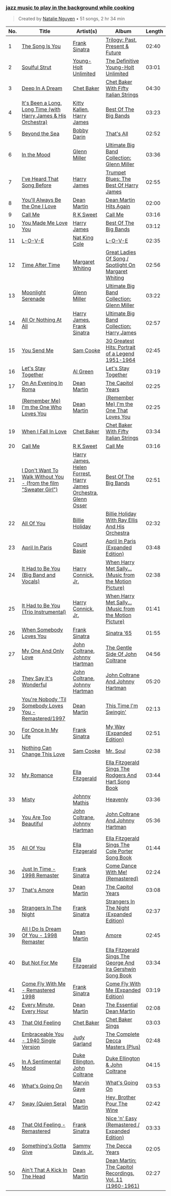 ### [jazz music to play in the background while cooking](https://open.spotify.com/playlist/5TrM2C1a4McxIlFMgxgEHi)

> 
> Created by [Natalie Nguyen](https://open.spotify.com/user/i02rs12f929cctl9hx84cseag) • 51 songs, 2 hr 34 min

| No. | Title | Artist(s) | Album | Length |
|---|---|---|---|---|
| 1 | [The Song Is You](https://open.spotify.com/track/2sM85PbkrmtqT26sDwbpK5) | [Frank Sinatra](https://open.spotify.com/artist/1Mxqyy3pSjf8kZZL4QVxS0) | [Trilogy: Past, Present & Future](https://open.spotify.com/album/4Cv61B08yHx3fwkylkhCxe) | 02:40 |
| 2 | [Soulful Strut](https://open.spotify.com/track/6v8mOtpRlXbG3BOauqPRHC) | [Young-Holt Unlimited](https://open.spotify.com/artist/5r2DrmyTTiDTQaFz3tyX8W) | [The Definitive Young-Holt Unlimited](https://open.spotify.com/album/6Piq6lFLq7hwbDgyS3pOgJ) | 03:01 |
| 3 | [Deep In A Dream](https://open.spotify.com/track/52T0AOiuNkR0m9akyEqCPb) | [Chet Baker](https://open.spotify.com/artist/3rxeQlsv0Sc2nyYaZ5W71T) | [Chet Baker With Fifty Italian Strings](https://open.spotify.com/album/0tHdQOsn3a95ALBXltvNWX) | 04:30 |
| 4 | [It's Been a Long, Long Time (with Harry James & His Orchestra)](https://open.spotify.com/track/52XDumqYDUXX16R7FM5fpV) | [Kitty Kallen](https://open.spotify.com/artist/0EYASMyi33J1ywBDgei1II), [Harry James](https://open.spotify.com/artist/5MpELOfAiq7aIBTij30phD) | [Best Of The Big Bands](https://open.spotify.com/album/3XY108i3c6uQg4b9GABoyi) | 03:23 |
| 5 | [Beyond the Sea](https://open.spotify.com/track/3KzgdYUlqV6TOG7JCmx2Wg) | [Bobby Darin](https://open.spotify.com/artist/0EodhzA6yW1bIdD5B4tcmJ) | [That's All](https://open.spotify.com/album/5MsJK0kqiYIJDmd3cjkGMn) | 02:52 |
| 6 | [In the Mood](https://open.spotify.com/track/1xsY8IFXUrxeet1Fcmk4oC) | [Glenn Miller](https://open.spotify.com/artist/2aAHdB5HweT3mFcRzm0swc) | [Ultimate Big Band Collection: Glenn Miller](https://open.spotify.com/album/4dkdsQFiMF2Ok0AczTiVBR) | 03:36 |
| 7 | [I've Heard That Song Before](https://open.spotify.com/track/4LQRgExNuf7RYGs4sPELbP) | [Harry James](https://open.spotify.com/artist/5MpELOfAiq7aIBTij30phD) | [Trumpet Blues: The Best Of Harry James](https://open.spotify.com/album/0cxh4uzJZzTYtcNjmqnSvE) | 02:55 |
| 8 | [You'll Always Be the One I Love](https://open.spotify.com/track/42lA9iaBSjXJ0vlDyHfjs1) | [Dean Martin](https://open.spotify.com/artist/49e4v89VmlDcFCMyDv9wQ9) | [Dean Martin Hits Again](https://open.spotify.com/album/1vOdQThTsIh1sGRGcODki5) | 02:00 |
| 9 | [Call Me](https://open.spotify.com/track/5NLUcZu8FDl4Nlg3Mzs050) | [R K Sweet](https://open.spotify.com/artist/7BuLaAaDv0L9uq5hRSTmQ9) | [Call Me](https://open.spotify.com/album/4nWa9DyDgzkAFGX9n9eeiB) | 03:16 |
| 10 | [You Made Me Love You](https://open.spotify.com/track/00tKAMEpapyBcrVuSXIYbM) | [Harry James](https://open.spotify.com/artist/5MpELOfAiq7aIBTij30phD) | [Best Of The Big Bands](https://open.spotify.com/album/3XY108i3c6uQg4b9GABoyi) | 03:12 |
| 11 | [L-O-V-E](https://open.spotify.com/track/4QxDOjgpYtQDxxbWPuEJOy) | [Nat King Cole](https://open.spotify.com/artist/7v4imS0moSyGdXyLgVTIV7) | [L-O-V-E](https://open.spotify.com/album/3mGmn1JDde3XyKQqZTJUAL) | 02:35 |
| 12 | [Time After Time](https://open.spotify.com/track/5j9HUr2izjXctYvgKF4GoW) | [Margaret Whiting](https://open.spotify.com/artist/5ZGDxHhju6eE8ja4IyGe87) | [Great Ladies Of Song / Spotlight On Margaret Whiting](https://open.spotify.com/album/1f7ZtwN1b8y3MjgDVMUExO) | 02:56 |
| 13 | [Moonlight Serenade](https://open.spotify.com/track/3ziJFd6JeioC8Xfct0UXpJ) | [Glenn Miller](https://open.spotify.com/artist/2aAHdB5HweT3mFcRzm0swc) | [Ultimate Big Band Collection: Glenn Miller](https://open.spotify.com/album/4dkdsQFiMF2Ok0AczTiVBR) | 03:22 |
| 14 | [All Or Nothing At All](https://open.spotify.com/track/0m7jSL1UmvJR3So3gtqgZr) | [Harry James](https://open.spotify.com/artist/5MpELOfAiq7aIBTij30phD), [Frank Sinatra](https://open.spotify.com/artist/1Mxqyy3pSjf8kZZL4QVxS0) | [Ultimate Big Band Collection: Harry James](https://open.spotify.com/album/0OcrPKQu5tQ5oS194nGuSP) | 02:57 |
| 15 | [You Send Me](https://open.spotify.com/track/0BFEyqJ9DJXS7gKg0Kj46R) | [Sam Cooke](https://open.spotify.com/artist/6hnWRPzGGKiapVX1UCdEAC) | [30 Greatest Hits: Portrait of a Legend 1951-1964](https://open.spotify.com/album/4jiO2jRz7g50ESvYYKsKwZ) | 02:45 |
| 16 | [Let's Stay Together](https://open.spotify.com/track/63xdwScd1Ai1GigAwQxE8y) | [Al Green](https://open.spotify.com/artist/3dkbV4qihUeMsqN4vBGg93) | [Let's Stay Together](https://open.spotify.com/album/58eMx3QrTkiRmGGbSz2XL0) | 03:19 |
| 17 | [On An Evening In Roma](https://open.spotify.com/track/6ROVCVeTh27M57FDyBesxS) | [Dean Martin](https://open.spotify.com/artist/49e4v89VmlDcFCMyDv9wQ9) | [The Capitol Years](https://open.spotify.com/album/6bpCpvLc2xHLN1Qnx6rzaI) | 02:25 |
| 18 | [(Remember Me) I'm the One Who Loves You](https://open.spotify.com/track/1q2RbUwPCCvO97Mx0VygiX) | [Dean Martin](https://open.spotify.com/artist/49e4v89VmlDcFCMyDv9wQ9) | [(Remember Me) I'm the One That Loves You](https://open.spotify.com/album/5tG8Yo4TbHyzirUGDq02xK) | 02:25 |
| 19 | [When I Fall In Love](https://open.spotify.com/track/7ivvnUMRMSD4oV5XkoY8rW) | [Chet Baker](https://open.spotify.com/artist/3rxeQlsv0Sc2nyYaZ5W71T) | [Chet Baker With Fifty Italian Strings](https://open.spotify.com/album/0tHdQOsn3a95ALBXltvNWX) | 03:34 |
| 20 | [Call Me](https://open.spotify.com/track/5NLUcZu8FDl4Nlg3Mzs050) | [R K Sweet](https://open.spotify.com/artist/7BuLaAaDv0L9uq5hRSTmQ9) | [Call Me](https://open.spotify.com/album/4nWa9DyDgzkAFGX9n9eeiB) | 03:16 |
| 21 | [I Don't Want To Walk Without You - (from the film "Sweater Girl")](https://open.spotify.com/track/5vxWwZw74Img3ywxQfH2CD) | [Harry James](https://open.spotify.com/artist/5MpELOfAiq7aIBTij30phD), [Helen Forrest](https://open.spotify.com/artist/5SguMzNsojVk03s64Ggzad), [Harry James Orchestra](https://open.spotify.com/artist/5atxwiJwhG2ropcUm3hh60), [Glenn Osser](https://open.spotify.com/artist/5IzlXnIwa5PWqv5Eh4vJnj) | [Best Of The Big Bands](https://open.spotify.com/album/3XY108i3c6uQg4b9GABoyi) | 02:51 |
| 22 | [All Of You](https://open.spotify.com/track/3XOJhbofb4qTZdt0RLLrUq) | [Billie Holiday](https://open.spotify.com/artist/1YzCsTRb22dQkh9lghPIrp) | [Billie Holiday With Ray Ellis And His Orchestra](https://open.spotify.com/album/780YbUDX22mHli9KRZZwKu) | 02:32 |
| 23 | [April In Paris](https://open.spotify.com/track/5rdjEoAiqqsjZdQaYSaDta) | [Count Basie](https://open.spotify.com/artist/2jFZlvIea42ZvcCw4OeEdA) | [April In Paris (Expanded Edition)](https://open.spotify.com/album/1gDs61sxoI4By9TKxe8Y0k) | 03:48 |
| 24 | [It Had to Be You (Big Band and Vocals)](https://open.spotify.com/track/6RQyR8w79twqungkICXxoU) | [Harry Connick, Jr.](https://open.spotify.com/artist/6u17YlWtW4oqFF5Hn9UU79) | [When Harry Met Sally... (Music from the Motion Picture)](https://open.spotify.com/album/7CJpztvC4VeiklEHgoFvQ7) | 02:38 |
| 25 | [It Had to Be You (Trio Instrumental)](https://open.spotify.com/track/2u1Wpi11oOpIXS9Mv0y2ea) | [Harry Connick, Jr.](https://open.spotify.com/artist/6u17YlWtW4oqFF5Hn9UU79) | [When Harry Met Sally... (Music from the Motion Picture)](https://open.spotify.com/album/7CJpztvC4VeiklEHgoFvQ7) | 01:41 |
| 26 | [When Somebody Loves You](https://open.spotify.com/track/11dg7QrzxPfmcNg5ARR6yD) | [Frank Sinatra](https://open.spotify.com/artist/1Mxqyy3pSjf8kZZL4QVxS0) | [Sinatra ’65](https://open.spotify.com/album/22dAgxWXl4mZ8L3O0YPMkA) | 01:55 |
| 27 | [My One And Only Love](https://open.spotify.com/track/1BPmVDqR4cX9aFC0Qx0eWn) | [John Coltrane](https://open.spotify.com/artist/2hGh5VOeeqimQFxqXvfCUf), [Johnny Hartman](https://open.spotify.com/artist/7qVvIFc9DktkAc0HKzRhNo) | [The Gentle Side Of John Coltrane](https://open.spotify.com/album/0hc0DLxQyod6p5UdCjNOJS) | 04:56 |
| 28 | [They Say It's Wonderful](https://open.spotify.com/track/6x8XKDM8Rnid4TyOUg9kj3) | [John Coltrane](https://open.spotify.com/artist/2hGh5VOeeqimQFxqXvfCUf), [Johnny Hartman](https://open.spotify.com/artist/7qVvIFc9DktkAc0HKzRhNo) | [John Coltrane And Johnny Hartman](https://open.spotify.com/album/5e3mq4TT4RLn4VXfgKV6MU) | 05:20 |
| 29 | [You're Nobody 'Til Somebody Loves You - Remastered/1997](https://open.spotify.com/track/4WUcNkpoNSKoe5MUuyzrfC) | [Dean Martin](https://open.spotify.com/artist/49e4v89VmlDcFCMyDv9wQ9) | [This Time I'm Swingin'](https://open.spotify.com/album/6BzWacVGd1soCBPYzGRm2Y) | 02:13 |
| 30 | [For Once In My Life](https://open.spotify.com/track/3FsrG1TIB79ONER5Fr1cCt) | [Frank Sinatra](https://open.spotify.com/artist/1Mxqyy3pSjf8kZZL4QVxS0) | [My Way (Expanded Edition)](https://open.spotify.com/album/3IdNQBn7De23AVyv2V67wn) | 02:51 |
| 31 | [Nothing Can Change This Love](https://open.spotify.com/track/6e6Kxot9nHyZ4I8GgmGKII) | [Sam Cooke](https://open.spotify.com/artist/6hnWRPzGGKiapVX1UCdEAC) | [Mr. Soul](https://open.spotify.com/album/1rEYwOdpVc2W39d0uxf0va) | 02:38 |
| 32 | [My Romance](https://open.spotify.com/track/4y8icjzu6fZP503Mg31Tpn) | [Ella Fitzgerald](https://open.spotify.com/artist/5V0MlUE1Bft0mbLlND7FJz) | [Ella Fitzgerald Sings The Rodgers And Hart Song Book](https://open.spotify.com/album/3DXgUbJhOxidQC3l0tegY9) | 03:44 |
| 33 | [Misty](https://open.spotify.com/track/4uxsv9PjV3Yeyn51RdWvGJ) | [Johnny Mathis](https://open.spotify.com/artist/21LGsW7bziR4Ledx7WZ1Wf) | [Heavenly](https://open.spotify.com/album/3Yx5An0VumBISWmrOtNyB9) | 03:36 |
| 34 | [You Are Too Beautiful](https://open.spotify.com/track/4bA0Y5vHsRx2RH59lGkryb) | [John Coltrane](https://open.spotify.com/artist/2hGh5VOeeqimQFxqXvfCUf), [Johnny Hartman](https://open.spotify.com/artist/7qVvIFc9DktkAc0HKzRhNo) | [John Coltrane And Johnny Hartman](https://open.spotify.com/album/5e3mq4TT4RLn4VXfgKV6MU) | 05:36 |
| 35 | [All Of You](https://open.spotify.com/track/65O89M7GMB8pA88VyxxJm7) | [Ella Fitzgerald](https://open.spotify.com/artist/5V0MlUE1Bft0mbLlND7FJz) | [Ella Fitzgerald Sings The Cole Porter Song Book](https://open.spotify.com/album/6nOxyYuddsKmHYRQccKSjM) | 01:44 |
| 36 | [Just In Time - 1998 Remaster](https://open.spotify.com/track/4atI4s4twgaBjdjfupti2e) | [Frank Sinatra](https://open.spotify.com/artist/1Mxqyy3pSjf8kZZL4QVxS0) | [Come Dance With Me! (Remastered)](https://open.spotify.com/album/2XgFfM6SNKtNLGcN3joZro) | 02:24 |
| 37 | [That's Amore](https://open.spotify.com/track/5vtJAOVULbRPP0Ux6PPmpP) | [Dean Martin](https://open.spotify.com/artist/49e4v89VmlDcFCMyDv9wQ9) | [The Capitol Years](https://open.spotify.com/album/6bpCpvLc2xHLN1Qnx6rzaI) | 03:08 |
| 38 | [Strangers In The Night](https://open.spotify.com/track/74VR3AkGPhbYXnxcOYa16x) | [Frank Sinatra](https://open.spotify.com/artist/1Mxqyy3pSjf8kZZL4QVxS0) | [Strangers In The Night (Expanded Edition)](https://open.spotify.com/album/1kyb5tomEXcA106V57puFW) | 02:37 |
| 39 | [All I Do Is Dream Of You - 1998 Remaster](https://open.spotify.com/track/3v5mQZ0HKH58hpkJmc7W3v) | [Dean Martin](https://open.spotify.com/artist/49e4v89VmlDcFCMyDv9wQ9) | [Amore](https://open.spotify.com/album/4u2mdmf6P2cTE5M2rhbovR) | 02:45 |
| 40 | [But Not For Me](https://open.spotify.com/track/64QtLJjrbxGfO8xQeypj7b) | [Ella Fitzgerald](https://open.spotify.com/artist/5V0MlUE1Bft0mbLlND7FJz) | [Ella Fitzgerald Sings The George And Ira Gershwin Song Book](https://open.spotify.com/album/2vz9bOelnO5EoDBPkzEJjt) | 03:34 |
| 41 | [Come Fly With Me - Remastered 1998](https://open.spotify.com/track/4hHbeIIKO5Y5uLyIEbY9Gn) | [Frank Sinatra](https://open.spotify.com/artist/1Mxqyy3pSjf8kZZL4QVxS0) | [Come Fly With Me (Expanded Edition)](https://open.spotify.com/album/66v9QmjAj0Wwhh2OpbU4BE) | 03:19 |
| 42 | [Every Minute, Every Hour](https://open.spotify.com/track/5nttFRNwLmf3Rkj1B3W8Vk) | [Dean Martin](https://open.spotify.com/artist/49e4v89VmlDcFCMyDv9wQ9) | [The Essential Dean Martin](https://open.spotify.com/album/3bCD76GPTntFdGOT6KXgO3) | 02:08 |
| 43 | [That Old Feeling](https://open.spotify.com/track/2d64G7VaZdHQuAquz5HQNu) | [Chet Baker](https://open.spotify.com/artist/3rxeQlsv0Sc2nyYaZ5W71T) | [Chet Baker Sings](https://open.spotify.com/album/5JJ779nrbHx0KB2lBrMMa4) | 03:03 |
| 44 | [Embraceable You - 1940 Single Version](https://open.spotify.com/track/1dy9EATwArE9ALpeGW8VQC) | [Judy Garland](https://open.spotify.com/artist/0hItVPjwJLVZrFqOyIsxPf) | [The Complete Decca Masters (Plus)](https://open.spotify.com/album/1FB5UJKvWTEVyFBAbHwIP0) | 02:48 |
| 45 | [In A Sentimental Mood](https://open.spotify.com/track/0E8q2Fx2XuzXCO2NSAppkR) | [Duke Ellington](https://open.spotify.com/artist/4F7Q5NV6h5TSwCainz8S5A), [John Coltrane](https://open.spotify.com/artist/2hGh5VOeeqimQFxqXvfCUf) | [Duke Ellington & John Coltrane](https://open.spotify.com/album/1OvmilWKtrabJGEpPRlgK5) | 04:15 |
| 46 | [What's Going On](https://open.spotify.com/track/3Um9toULmYFGCpvaIPFw7l) | [Marvin Gaye](https://open.spotify.com/artist/3koiLjNrgRTNbOwViDipeA) | [What's Going On](https://open.spotify.com/album/2v6ANhWhZBUKkg6pJJBs3B) | 03:53 |
| 47 | [Sway (Quien Sera)](https://open.spotify.com/track/4nbILrYODP667b3d66ZMzI) | [Dean Martin](https://open.spotify.com/artist/49e4v89VmlDcFCMyDv9wQ9) | [Hey, Brother Pour The Wine](https://open.spotify.com/album/4FGYCziMpKskiKoujCTMj8) | 02:42 |
| 48 | [That Old Feeling - Remastered](https://open.spotify.com/track/3xBEKbuWpygxpg58HFTEna) | [Frank Sinatra](https://open.spotify.com/artist/1Mxqyy3pSjf8kZZL4QVxS0) | [Nice 'n' Easy (Remastered / Expanded Edition)](https://open.spotify.com/album/2Xp6c8OMMolIoix6KLyun2) | 03:33 |
| 49 | [Something's Gotta Give](https://open.spotify.com/track/3krgfOQI9Szq8cF0Umm1O1) | [Sammy Davis Jr.](https://open.spotify.com/artist/1NAWG3AngjBXyKbmPaz92D) | [The Decca Years](https://open.spotify.com/album/653NffdK42IKzsD3goAEHg) | 02:05 |
| 50 | [Ain't That A Kick In The Head](https://open.spotify.com/track/7fQ3PYTYdu208fQ3JEm2U7) | [Dean Martin](https://open.spotify.com/artist/49e4v89VmlDcFCMyDv9wQ9) | [Dean Martin: The Capitol Recordings, Vol. 11 (1960-1961)](https://open.spotify.com/album/3LGVxGRKwi4WfDnhMaBygF) | 02:27 |
